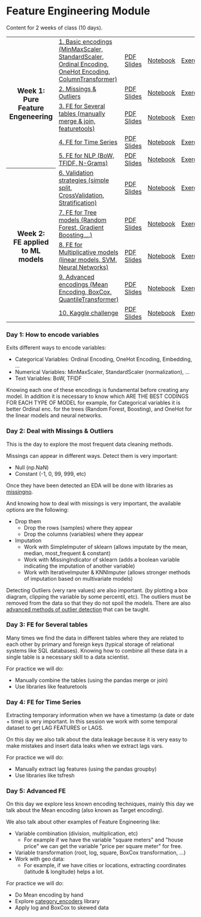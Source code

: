 # Feature Engineering Module

Content for 2 weeks of class (10 days).

<table>
  <!----------------------------------- Week 1 ----------------------------------->
  <tr>
    <th width="200" rowspan="5"><h3>Week 1:<br>Pure Feature Engeneering</h3></th>
    <td width="400"><a href="#">1. Basic encodings (MinMaxScaler, StandardScaler, Ordinal Encoding, OneHot Encoding, ColumnTransformer)</a></td>
    <td width="144"><a href="#">PDF Slides</a></td>
    <td width="144"><a href="#">Notebook</a></td>
    <td width="144"><a href="#">Exercise</a></td>
  </tr>
  <tr>
    <td width="400"><a href="#">2. Missings & Outliers</a></td>
    <td width="144"><a href="#">PDF Slides</a></td>
    <td width="144"><a href="#">Notebook</a></td>
    <td width="144"><a href="#">Exercise</a></td>
  </tr>
  <tr>
    <td width="400"><a href="#">3. FE for Several tables (manually merge & join, featuretools)</a></td>
    <td width="144"><a href="#">PDF Slides</a></td>
    <td width="144"><a href="#">Notebook</a></td>
    <td width="144"><a href="#">Exercise</a></td>
  </tr>
  <tr>
    <td width="400"><a href="#">4. FE for Time Series</a></td>
    <td width="144"><a href="#">PDF Slides</a></td>
    <td width="144"><a href="#">Notebook</a></td>
    <td width="144"><a href="#">Exercise</a></td>
  </tr>
  <tr>
    <td width="400"><a href="#">5. FE for NLP (BoW, TFIDF, N-Grams)</a></td>
    <td width="144"><a href="#">PDF Slides</a></td>
    <td width="144"><a href="#">Notebook</a></td>
    <td width="144"><a href="#">Exercise</a></td>
  </tr>
  <!----------------------------------- Week 2 ----------------------------------->
  <tr>
    <th width="200" rowspan="5"><h3>Week 2:<br>FE applied to ML models</h3></th>
    <td width="400"><a href="#">6. Validation strategies (simple split, CrossValidation, Stratification)</a></td>
    <td width="144"><a href="#">PDF Slides</a></td>
    <td width="144"><a href="#">Notebook</a></td>
    <td width="144"><a href="#">Exercise</a></td>
  </tr>
  <tr>
    <td width="400"><a href="#">7. FE for Tree models (Random Forest, Gradient Boosting,...)</a></td>
    <td width="144"><a href="#">PDF Slides</a></td>
    <td width="144"><a href="#">Notebook</a></td>
    <td width="144"><a href="#">Exercise</a></td>
  </tr>
  <tr>
    <td width="400"><a href="#">8. FE for Multiplicative models (linear models, SVM, Neural Networks)</a></td>
    <td width="144"><a href="#">PDF Slides</a></td>
    <td width="144"><a href="#">Notebook</a></td>
    <td width="144"><a href="#">Exercise</a></td>
  </tr>
  <tr>
    <td width="400"><a href="#">9. Advanced encodings (Mean Encoding, BoxCox, QuantileTransformer)</a></td>
    <td width="144"><a href="#">PDF Slides</a></td>
    <td width="144"><a href="#">Notebook</a></td>
    <td width="144"><a href="#">Exercise</a></td>
  </tr>
  <tr>
    <td width="400"><a href="#">10. Kaggle challenge</a></td>
    <td width="144"><a href="#">PDF Slides</a></td>
    <td width="144"><a href="#">Notebook</a></td>
    <td width="144"><a href="#">Exercise</a></td>
  </tr>
  
</table>




### Day 1: How to encode variables

Exits different ways to encode variables:

- Categorical Variables: Ordinal Encoding, OneHot Encoding, Embedding, ...
- Numerical Variables: MinMaxScaler, StandardScaler (normalization), ...
- Text Variables: BoW, TFIDF

Knowing each one of these encodings is fundamental before creating any model. In addition it is necessary to know which ARE THE BEST CODINGS FOR EACH TYPE OF MODEL for example, for Categorical variables it is better Ordinal enc. for the trees (Random Forest, Boosting), and OneHot for the linear models and neural networks.


### Day 2: Deal with Missings & Outliers

This is the day to explore the most frequent data cleaning methods.

Missings can appear in different ways. Detect them is very important:
- Null (np.NaN)
- Constant (-1, 0, 99, 999, etc)

Once they have been detected an EDA will be done with libraries as [missingno](https://github.com/ResidentMario/missingno).

And knowing how to deal with missings is very important, the available options are the following:

- Drop them
  - Drop the rows (samples) where they appear
  - Drop the columns (variables) where they appear
- Imputation
  - Work with SimpleImputer of sklearn (allows imputate by the mean, median, most_frequent & constant)
  - Work with MissingIndicator of sklearn (adds a boolean variable indicating the imputation of another variable)
  - Work with IterativeImputer & KNNImputer (allows stronger methods of imputation based on multivariate models)


Detecting Outliers (very rare values) are also important. (by plotting a box diagram, clipping the variable by some percentil, etc). The outliers must be removed from the data so that they do not spoil the models. There are also [advanced methods of outlier detection](https://scikit-learn.org/stable/modules/outlier_detection.html) that can be taught.



### Day 3: FE for Several tables

Many times we find the data in different tables where they are related to each other by primary and foreign keys (typical storage of relational systems like SQL databases). Knowing how to combine all these data in a single table is a necessary skill to a data scientist.

For practice we will do:
- Manually combine the tables (using the pandas merge or join)
- Use libraries like featuretools



### Day 4: FE for Time Series 

Extracting temporary information when we have a timestamp (a date or date + time) is very important. In this session we work with some temporal dataset to get LAG FEATURES or LAGS.

On this day we also talk about the data leakage because it is very easy to make mistakes and insert data leaks when we extract lags vars.

For practice we will do:
- Manually extract lag features (using the pandas groupby)
- Use libraries like tsfresh



### Day 5: Advanced FE

On this day we explore less known encoding techniques, mainly this day we talk about the Mean encoding (also known as Target encoding).

We also talk about other examples of Feature Engineering like:

- Variable combination (division, multiplication, etc)
  - For example if we have the variable "square meters" and "house price" we can get the variable "price per square meter" for free.
- Variable transformation (root, log, square, BoxCox transformation, ...)
- Work with geo data:
  - For example, if we have cities or locations, extracting coordinates (latitude & longitude) helps a lot.


For practice we will do:
- Do Mean encoding by hand
- Explore [category_encoders](http://contrib.scikit-learn.org/category_encoders/) library
- Apply log and BoxCox to skewed data
